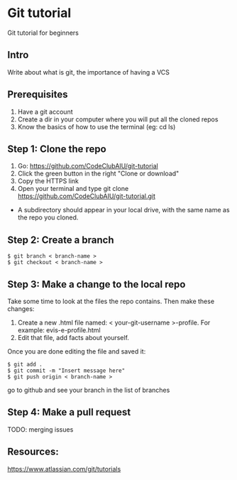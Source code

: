 # Git tutorial
Git tutorial for beginners
## Intro
Write about what is git, the importance of having a VCS 

## Prerequisites
1. Have a git account
2. Create a dir in your computer where you will put all the cloned repos
3. Know the basics of how to use the terminal (eg: cd ls)

## Step 1: Clone the repo
1. Go: https://github.com/CodeClubAIU/git-tutorial
2. Click the green button in the right "Clone or download"
3. Copy the HTTPS link
4. Open your terminal and type git clone https://github.com/CodeClubAIU/git-tutorial.git
  * A subdirectory should appear in your local drive, with the same name as the repo you cloned.

## Step 2: Create a branch
```
$ git branch < branch-name >
$ git checkout < branch-name >
```
## Step 3: Make a change to the local repo
Take some time to look at the files the repo contains. Then make these changes:

1. Create a new .html file named: < your-git-username >-profile. For example: evis-e-profile.html
2. Edit that file, add facts about yourself.

Once you are done editing the file and saved it:
```
$ git add .
$ git commit -m "Insert message here"
$ git push origin < branch-name >
```
go to github and see your branch in the list of branches

## Step 4: Make a pull request



TODO: merging issues


## Resources:
https://www.atlassian.com/git/tutorials

